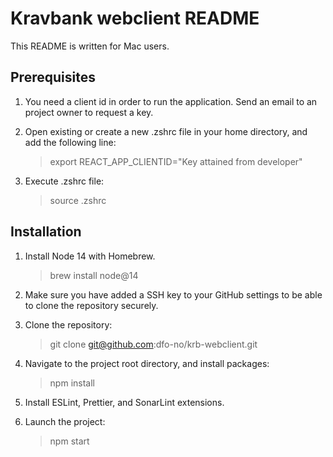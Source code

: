# Kravbank webclient README

This README is written for Mac users.

## Prerequisites

1. You need a client id in order to run the application. Send an email to an project owner to request a key.
2. Open existing or create a new .zshrc file in your home directory, and add the following line:

   > export REACT_APP_CLIENTID="Key attained from developer"

3. Execute .zshrc file:

   > source .zshrc

## Installation

1. Install Node 14 with Homebrew.

   > brew install node@14

2. Make sure you have added a SSH key to your GitHub settings to be able to clone the repository securely.
3. Clone the repository:

   > git clone git@github.com:dfo-no/krb-webclient.git

4. Navigate to the project root directory, and install packages:

   > npm install

5. Install ESLint, Prettier, and SonarLint extensions.
6. Launch the project:

   > npm start
